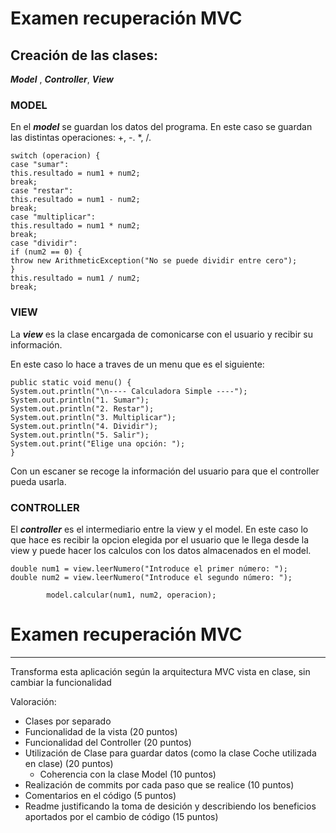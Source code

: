 # Examen recuperación MVC

## Creación de las clases:
***Model*** , ***Controller***, ***View***

### MODEL

En el ***model*** se guardan los datos del programa.
En este caso se guardan las distintas operaciones: +, -. *, /.

    switch (operacion) {
    case "sumar":
    this.resultado = num1 + num2;
    break;
    case "restar":
    this.resultado = num1 - num2;
    break;
    case "multiplicar":
    this.resultado = num1 * num2;
    break;
    case "dividir":
    if (num2 == 0) {
    throw new ArithmeticException("No se puede dividir entre cero");
    }
    this.resultado = num1 / num2;
    break;

### VIEW

La ***view*** es la clase encargada de comonicarse con el usuario y recibir su información.

En este caso lo hace a traves de un menu que es el siguiente:

    public static void menu() {
    System.out.println("\n---- Calculadora Simple ----");
    System.out.println("1. Sumar");
    System.out.println("2. Restar");
    System.out.println("3. Multiplicar");
    System.out.println("4. Dividir");
    System.out.println("5. Salir");
    System.out.print("Elige una opción: ");
    }

Con un escaner se recoge la información del usuario para que el controller pueda usarla.

### CONTROLLER

El ***controller*** es el intermediario entre la view y el model.
En este caso lo que hace es recibir la opcion elegida por el usuario que le llega desde la view y puede hacer los calculos con los datos almacenados en el model.


    double num1 = view.leerNumero("Introduce el primer número: ");
    double num2 = view.leerNumero("Introduce el segundo número: ");

            model.calcular(num1, num2, operacion);


# Examen recuperación MVC
---
Transforma esta aplicación según la arquitectura MVC vista en clase, sin cambiar la funcionalidad

Valoración:

* Clases por separado
* Funcionalidad de la vista (20 puntos)
* Funcionalidad del Controller (20 puntos)
* Utilización de Clase para guardar datos (como la clase Coche utilizada en clase) (20 puntos)
  * Coherencia con la clase Model (10 puntos)
* Realización de commits por cada paso que se realice (10 puntos)
* Comentarios en el código (5 puntos)
* Readme justificando la toma de desición y describiendo los beneficios aportados por el cambio de código (15 puntos)